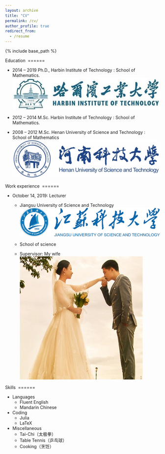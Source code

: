 ```yaml
---
layout: archive 
title: "CV" 
permalink: /cv/ 
author_profile: true 
redirect_from: 
  - /resume 
---
```


{% include base_path %} 

Education 
====== 
* 2014 – 2019 Ph.D., Harbin Institute of Technology : School of Mathematics.  <br/><img src='/images/hit.jpg'>

* 2012 – 2014 M.Sc. Harbin Institute of Technology : School of Mathematics.

* 2008 – 2012 M.Sc. Henan University of Science and Technology : School of Mathematics <br/><img src='/images/haust.jpg'>


Work experience 
====== 
* October 14, 2019: Lecturer 
  * Jiangsu University of Science and Technology <br/><img src='/images/justlogo.png'>

  * School of science 
  * Supervisor: My wife <br/><img src='/images/aijunly.jpg'>

  
Skills 
====== 
* Languages
    * Fluent English
    * Mandarin Chinese
* Coding
    * Julia
    * LaTeX
* Miscellaneous
    * Tai-Chi（太极拳）
    * Table Tennis（乒乓球）
    * Cooking（烹饪）
